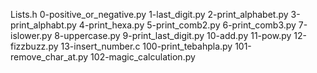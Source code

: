 Lists.h
0-positive_or_negative.py
1-last_digit.py
2-print_alphabet.py
3-print_alphabt.py
4-print_hexa.py
5-print_comb2.py
6-print_comb3.py
7-islower.py
8-uppercase.py
9-print_last_digit.py 
10-add.py
11-pow.py
12-fizzbuzz.py
13-insert_number.c
100-print_tebahpla.py
101-remove_char_at.py
102-magic_calculation.py
